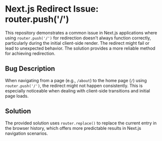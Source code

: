 # Next.js Redirect Issue: router.push('/')

This repository demonstrates a common issue in Next.js applications where using `router.push('/')` for redirection doesn't always function correctly, particularly during the initial client-side render. The redirect might fail or lead to unexpected behavior.  The solution provides a more reliable method for achieving redirection.

## Bug Description

When navigating from a page (e.g., `/about`) to the home page (`/`) using `router.push('/')`, the redirect might not happen consistently. This is especially noticeable when dealing with client-side transitions and initial page loads.

## Solution

The provided solution uses `router.replace()` to replace the current entry in the browser history, which offers more predictable results in Next.js navigation scenarios.